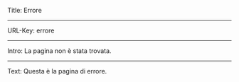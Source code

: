 Title: Errore

----

URL-Key: errore

----

Intro: La pagina non è stata trovata.

----

Text: Questa è la pagina di errore.
